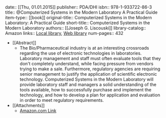 date:: [[Thu, 01.01.2015]]
publisher:: PDA/DHI
isbn:: 978-1-933722-86-3
title:: @Computerized Systems in the Modern Laboratory A Practical Guide
item-type:: [[book]]
original-title:: Computerized Systems in the Modern Laboratory: A Practical Guide
short-title:: Computerized Systems in the Modern Laboratory
authors:: [[Joseph G. Liscouski]]
library-catalog:: Amazon
links:: [Local library](zotero://select/library/items/IAE98FD7), [Web library](https://www.zotero.org/users/6520516/items/IAE98FD7)
num-pages:: 432

- [[Abstract]]
	- The Bio/Pharmaceutical industry is at an interesting crossroads regarding the use of electronic technologies in laboratories. Laboratory management and staff must often evaluate tools that they don't completely understand, while facing pressure from vendors trying to make a sale. Furthermore, regulatory agencies are requiring senior management to justify the application of scientific electronic technology. Computerized Systems in the Modern Laboratory will provide laboratory staff and managers a solid understanding of the tools available, how to successfully purchase and implement the technology, and how to develop a plan for application and evaluation in order to meet regulatory requirements.
- [[Attachments]]
	- [Amazon.com Link](https://www.amazon.com/Computerized-Systems-Modern-Laboratory-Practical/dp/B010EWO06S)